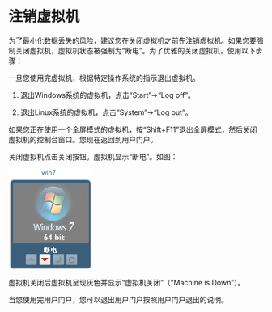 # 注销虚拟机

为了最小化数据丢失的风险，建议您在关闭虚拟机之前先注销虚拟机。如果您要强制关闭虚拟机，虚拟机状态被强制为“断电”。为了优雅的关闭虚拟机，使用以下步骤：

一旦您使用完虚拟机，根据特定操作系统的指示退出虚拟机。

1.  退出Windows系统的虚拟机，点击“Start”-\>“Log off”。

2.  退出Linux系统的虚拟机，点击“System”-\>“Log out”。

如果您正在使用一个全屏模式的虚拟机，按“Shift+F11”退出全屏模式，然后关闭虚拟机的控制台窗口。您现在返回到用户门户。

关闭虚拟机点击关闭按钮。虚拟机显示“断电”。如图：

![图6](../images/user-run-vm-6.png)

虚拟机关闭后虚拟机呈现灰色并显示“虚拟机关闭”（“Machine is Down”）。

当您使用完用户门户，您可以退出用户门户按照用户门户退出的说明。



